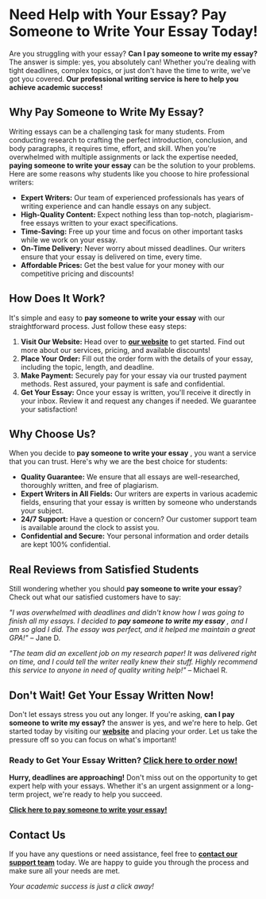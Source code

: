 # Need Help with Your Essay? Pay Someone to Write Your Essay Today!

Are you struggling with your essay? **Can I pay someone to write my essay?** The answer is simple: yes, you absolutely can! Whether you're dealing with tight deadlines, complex topics, or just don't have the time to write, we've got you covered. **Our professional writing service is here to help you achieve academic success!**

## Why Pay Someone to Write My Essay?

Writing essays can be a challenging task for many students. From conducting research to crafting the perfect introduction, conclusion, and body paragraphs, it requires time, effort, and skill. When you're overwhelmed with multiple assignments or lack the expertise needed, **paying someone to write your essay** can be the solution to your problems. Here are some reasons why students like you choose to hire professional writers:

- **Expert Writers:** Our team of experienced professionals has years of writing experience and can handle essays on any subject.
- **High-Quality Content:** Expect nothing less than top-notch, plagiarism-free essays written to your exact specifications.
- **Time-Saving:** Free up your time and focus on other important tasks while we work on your essay.
- **On-Time Delivery:** Never worry about missed deadlines. Our writers ensure that your essay is delivered on time, every time.
- **Affordable Prices:** Get the best value for your money with our competitive pricing and discounts!

## How Does It Work?

It's simple and easy to **pay someone to write your essay** with our straightforward process. Just follow these easy steps:

1. **Visit Our Website:** Head over to [**our website**](https://tinyurl.com/topessay?keyword=can+i+pay+someone+to+write+my+essay) to get started. Find out more about our services, pricing, and available discounts!
2. **Place Your Order:** Fill out the order form with the details of your essay, including the topic, length, and deadline.
3. **Make Payment:** Securely pay for your essay via our trusted payment methods. Rest assured, your payment is safe and confidential.
4. **Get Your Essay:** Once your essay is written, you'll receive it directly in your inbox. Review it and request any changes if needed. We guarantee your satisfaction!

## Why Choose Us?

When you decide to **pay someone to write your essay** , you want a service that you can trust. Here's why we are the best choice for students:

- **Quality Guarantee:** We ensure that all essays are well-researched, thoroughly written, and free of plagiarism.
- **Expert Writers in All Fields:** Our writers are experts in various academic fields, ensuring that your essay is written by someone who understands your subject.
- **24/7 Support:** Have a question or concern? Our customer support team is available around the clock to assist you.
- **Confidential and Secure:** Your personal information and order details are kept 100% confidential.

## Real Reviews from Satisfied Students

Still wondering whether you should **pay someone to write your essay**? Check out what our satisfied customers have to say:

_"I was overwhelmed with deadlines and didn't know how I was going to finish all my essays. I decided to **pay someone to write my essay** , and I am so glad I did. The essay was perfect, and it helped me maintain a great GPA!"_ – Jane D.

_"The team did an excellent job on my research paper! It was delivered right on time, and I could tell the writer really knew their stuff. Highly recommend this service to anyone in need of quality writing help!"_ – Michael R.

## Don't Wait! Get Your Essay Written Now!

Don't let essays stress you out any longer. If you're asking, **can I pay someone to write my essay?** the answer is yes, and we're here to help. Get started today by visiting our [**website**](https://tinyurl.com/topessay?keyword=can+i+pay+someone+to+write+my+essay) and placing your order. Let us take the pressure off so you can focus on what's important!

### Ready to Get Your Essay Written? [**Click here to order now!**](https://tinyurl.com/topessay?keyword=can+i+pay+someone+to+write+my+essay)

**Hurry, deadlines are approaching!** Don't miss out on the opportunity to get expert help with your essays. Whether it's an urgent assignment or a long-term project, we're ready to help you succeed.

**[Click here to pay someone to write your essay!](https://tinyurl.com/topessay?keyword=can+i+pay+someone+to+write+my+essay)**

## Contact Us

If you have any questions or need assistance, feel free to [**contact our support team**](https://tinyurl.com/topessay?keyword=can+i+pay+someone+to+write+my+essay) today. We are happy to guide you through the process and make sure all your needs are met.

_Your academic success is just a click away!_

